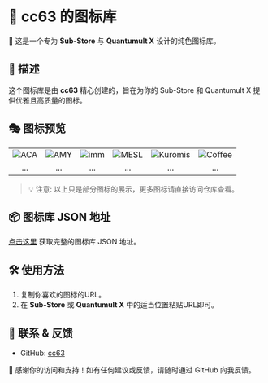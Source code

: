 # 🎨 cc63 的图标库

🌟 这是一个专为 **Sub-Store** 与 **Quantumult X** 设计的纯色图标库。

## 🚀 描述
这个图标库是由 **cc63** 精心创建的，旨在为你的 Sub-Store 和 Quantumult X 提供优雅且高质量的图标。

## 🎭 图标预览

| | | | | | |
|:-:|:-:|:-:|:-:|:-:|:-:|
|![ACA](https://raw.githubusercontent.com/cc63/ICON/main/icons/ACA.png)|![AMY](https://raw.githubusercontent.com/cc63/ICON/main/icons/AMY.png)|![imm](https://raw.githubusercontent.com/cc63/ICON/main/icons/imm.png)|![MESL](https://raw.githubusercontent.com/cc63/ICON/main/icons/MESL.png)|![Kuromis](https://raw.githubusercontent.com/cc63/ICON/main/icons/Kuromis.png)|![Coffee](https://raw.githubusercontent.com/cc63/ICON/main/icons/Coffee.png)|
|...|...|...|...|...|...|

> 💡 注意: 以上只是部分图标的展示，更多图标请直接访问仓库查看。

## 📦 图标库 JSON 地址
[点击这里](https://raw.githubusercontent.com/cc63/ICON/main/icons.json) 获取完整的图标库 JSON 地址。

## 🛠 使用方法
1. 复制你喜欢的图标的URL。
2. 在 **Sub-Store** 或 **Quantumult X** 中的适当位置粘贴URL即可。

## 💼 联系 & 反馈
- GitHub: [cc63](https://github.com/cc63)

🙌 感谢你的访问和支持！如有任何建议或反馈，请随时通过 GitHub 向我反馈。

